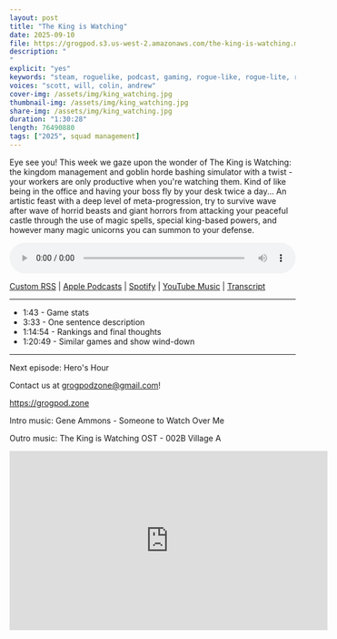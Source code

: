 ```yaml
---
layout: post
title: "The King is Watching"
date: 2025-09-10
file: https://grogpod.s3.us-west-2.amazonaws.com/the-king-is-watching.mp3
description: "
"
explicit: "yes" 
keywords: "steam, roguelike, podcast, gaming, rogue-like, rogue-lite, roguelite"
voices: "scott, will, colin, andrew"
cover-img: /assets/img/king_watching.jpg
thumbnail-img: /assets/img/king_watching.jpg
share-img: /assets/img/king_watching.jpg
duration: "1:30:28"
length: 76490880   
tags: ["2025", squad management]
---
```


Eye see you! This week we gaze upon the wonder of The King is Watching: the kingdom management and goblin horde bashing simulator with a twist - your workers are only productive when you're watching them. Kind of like being in the office and having your boss fly by your desk twice a day... An artistic feast with a deep level of meta-progression, try to survive wave after wave of horrid beasts and giant horrors from attacking your peaceful castle through the use of magic spells, special king-based powers, and however many magic unicorns you can summon to your defense.

<div class="container">
  <audio controls style="width: 100%;">
    <source src="https://grogpod.s3.us-west-2.amazonaws.com/the-king-is-watching.mp3">
  </audio>
</div>

[Custom RSS](https://grogpod.zone/feed.xml) | [Apple Podcasts](https://podcasts.apple.com/us/podcast/the-king-is-watching/id1650474911?i=1000725839697) | [Spotify](https://open.spotify.com/episode/2grwlMWtICzW7uqCwMwg0r) | [YouTube Music](https://music.youtube.com/playlist?list=PL-ShOmyMvd4jYFChE6tgj0JYG8RKK4xe0) | [Transcript](https://github.com/ScottBurger/going_rogue_podcast/blob/master/docs/transcripts/nightreign.txt)

---
* 1:43 - Game stats
* 3:33 - One sentence description
* 1:14:54 - Rankings and final thoughts
* 1:20:49 - Similar games and show wind-down
  
---

Next episode: Hero's Hour

Contact us at grogpodzone@gmail.com!

https://grogpod.zone

Intro music: Gene Ammons - Someone to Watch Over Me

Outro music: The King is Watching OST - 002B Village A


<div class="embed-responsive embed-responsive-16by9">
<iframe width="560" height="315" src="https://www.youtube.com/embed/xxxxxxx" title="YouTube video player" frameborder="0" allow="accelerometer; autoplay; clipboard-write; encrypted-media; gyroscope; picture-in-picture" allowfullscreen></iframe>
</div>
